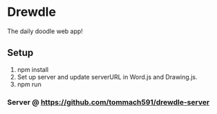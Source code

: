# Drewdle

The daily doodle web app!

## Setup

1. npm install
2. Set up server and update serverURL in Word.js and Drawing.js.
3. npm run

### Server @ https://github.com/tommach591/drewdle-server
